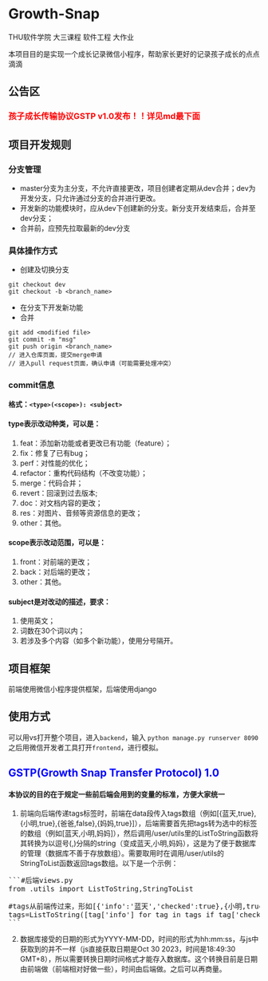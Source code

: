 # Growth-Snap
THU软件学院 大三课程 软件工程 大作业

本项目目的是实现一个成长记录微信小程序，帮助家长更好的记录孩子成长的点点滴滴

## 公告区
### <span style="color:red;">孩子成长传输协议GSTP v1.0发布！！详见md最下面</span>


## 项目开发规则
### 分支管理
- master分支为主分支，不允许直接更改，项目创建者定期从dev合并；dev为开发分支，只允许通过分支的合并进行更改。
- 开发新的功能模块时，应从dev下创建新的分支。新分支开发结束后，合并至dev分支；
- 合并前，应预先拉取最新的dev分支

### 具体操作方式
- 创建及切换分支
```
git checkout dev
git checkout -b <branch_name>
``` 
- 在分支下开发新功能
- 合并
```
git add <modified file>
git commit -m "msg"
git push origin <branch_name>
// 进入仓库页面，提交merge申请
// 进入pull request页面，确认申请（可能需要处理冲突）
```

### commit信息
**格式：`<type>(<scope>): <subject>`**

#### type表示改动种类，可以是：
1. feat：添加新功能或者更改已有功能（feature）；
2. fix：修复了已有bug；
3. perf：对性能的优化；
4. refactor：重构代码结构（不改变功能）；
5. merge：代码合并；
6. revert：回滚到过去版本;
7. doc：对文档内容的更改；
8. res：对图片、音频等资源信息的更改；
9. other：其他。

#### scope表示改动范围，可以是：
1. front：对前端的更改；
2. back：对后端的更改；
3. other：其他。

#### subject是对改动的描述，要求：
1. 使用英文；
2. 词数在30个词以内；
3. 若涉及多个内容（如多个新功能），使用分号隔开。

## 项目框架
前端使用微信小程序提供框架，后端使用django

## 使用方式
可以用vs打开整个项目，进入```backend```，输入
```python manage.py runserver 8090```
之后用微信开发者工具打开```frontend```，进行模拟。

## <span style="color:blue;">GSTP(Growth Snap Transfer Protocol) 1.0</span>
#### 本协议的目的在于规定一些前后端会用到的变量的标准，方便大家统一
1. 前端向后端传递tags标签时，前端在data段传入tags数组（例如[{蓝天,true},{小明,true},{爸爸,false},{妈妈,true}]），后端需要首先把tags转为选中的标签的数组（例如[蓝天,小明,妈妈]），然后调用/user/utils里的ListToString函数将其转换为以逗号(,)分隔的string（变成蓝天,小明,妈妈），这是为了便于数据库的管理（数据库不善于存放数组）。需要取用时在调用/user/utils的StringToList函数返回tags数组。以下是一个示例：
<pre>
```#后端views.py
from .utils import ListToString,StringToList

#tags从前端传过来，形如[{'info':'蓝天','checked':true},{小明,true},{爸爸,false},{妈妈,true}]
tags=ListToString([tag['info'] for tag in tags if tag['checked']])
```
</pre>


2. 数据库接受的日期的形式为YYYY-MM-DD，时间的形式为hh:mm:ss，与js中获取到的并不一样（js直接获取日期是Oct 30 2023，时间是18:49:30 GMT+8），所以需要转换日期时间格式才能存入数据库。这个转换目前是日期由前端做（前端相对好做一些），时间由后端做。之后可以再商量。


